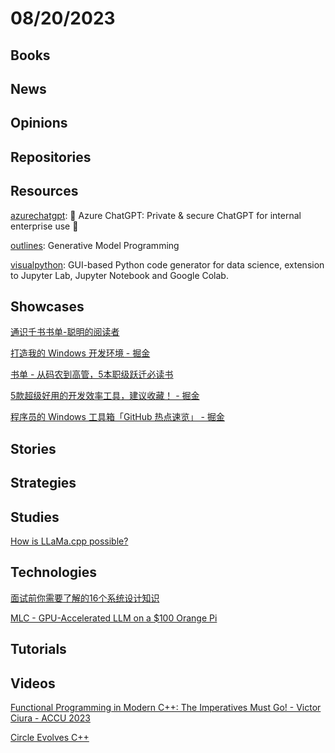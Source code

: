 # 08/20/2023

## Books

## News

## Opinions

## Repositories

## Resources
[azurechatgpt](https://github.com/microsoft/azurechatgpt): 🤖 Azure ChatGPT: Private & secure ChatGPT for internal enterprise use 💼

[outlines](https://github.com/normal-computing/outlines): Generative Model Programming

[visualpython](https://github.com/visualpython/visualpython): GUI-based Python code generator for data science, extension to Jupyter Lab, Jupyter Notebook and Google Colab.

## Showcases
[通识千书书单-聪明的阅读者](https://docs.qq.com/sheet/DY2RmcVVMVE9Qd3JV?tab=BB08J2)

[打造我的 Windows 开发环境 - 掘金](https://juejin.cn/post/7245567988248821797)

[书单 - 从码农到高管，5本职级跃迁必读书](https://mp.weixin.qq.com/s/PQgZ4tFt97pp29aGeZCFTA)

[5款超级好用的开发效率工具，建议收藏！ - 掘金](https://juejin.cn/post/7244064724265336889)

[程序员的 Windows 工具箱「GitHub 热点速览」 - 掘金](https://juejin.cn/post/7236007825734041657)

## Stories

## Strategies

## Studies
[How is LLaMa.cpp possible?](https://finbarr.ca/how-is-llama-cpp-possible/)

## Technologies
[面试前你需要了解的16个系统设计知识](https://mp.weixin.qq.com/s/-Lk0bP28KT2Cc1RuvEBuAQ)

[MLC - GPU-Accelerated LLM on a $100 Orange Pi](https://blog.mlc.ai/2023/08/09/GPU-Accelerated-LLM-on-Orange-Pi)

## Tutorials

## Videos
[Functional Programming in Modern C++: The Imperatives Must Go! - Victor Ciura - ACCU 2023](https://www.youtube.com/watch?v=HE71NqRpvTQ)

[Circle Evolves C++](https://www.youtube.com/watch?v=P1ZDOGDMNLM)
